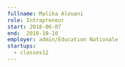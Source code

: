 ```yaml
---
fullname: Malika Alouani
role: Intrapreneur
start: 2018-06-07
end:  2018-10-10
employer: admin/Education Nationale
startups:
  - classes12
---
```

